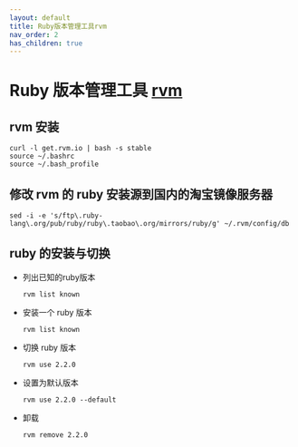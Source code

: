 ```yaml
---
layout: default
title: Ruby版本管理工具rvm
nav_order: 2
has_children: true
---
```


# Ruby 版本管理工具 [rvm](https://rvm.io/)

## rvm 安装
```shell{.line-numbers}
curl -l get.rvm.io | bash -s stable
source ~/.bashrc
source ~/.bash_profile
```

## 修改 rvm 的 ruby 安装源到国内的淘宝镜像服务器
```
sed -i -e 's/ftp\.ruby-lang\.org/pub/ruby/ruby\.taobao\.org/mirrors/ruby/g' ~/.rvm/config/db
```

## ruby 的安装与切换
- 列出已知的ruby版本
  ```
  rvm list known
  ```
- 安装一个 ruby 版本
  ```
  rvm list known
  ```
- 切换 ruby 版本
  ```
  rvm use 2.2.0
  ```
- 设置为默认版本
  ```
  rvm use 2.2.0 --default
  ```
- 卸载
  ```
  rvm remove 2.2.0
  ```